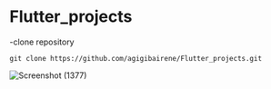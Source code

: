 # Flutter_projects
-clone repository

`git clone https://github.com/agigibairene/Flutter_projects.git`

![Screenshot (1377)](https://github.com/user-attachments/assets/6f834598-cce4-40a1-88e8-5aaa99fc722d)
